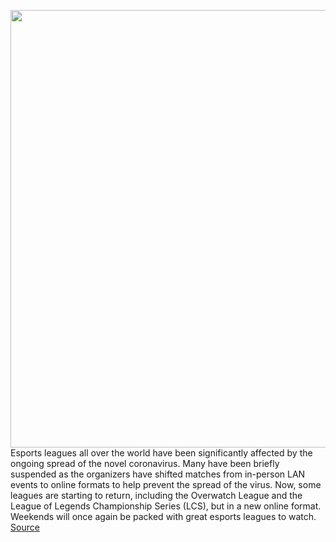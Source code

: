 <img src='https://cdn.vox-cdn.com/thumbor/QzthCrhfJRFRj48ouFIZku1ZVqM=/0x0:2048x1152/1200x800/filters:focal(861x413:1187x739)/cdn.vox-cdn.com/uploads/chorus_image/image/66530141/24940150347_584d326ff8_k.5.jpg' width='700px' /><br/>
Esports leagues all over the world have been significantly affected by the ongoing spread of the novel coronavirus. Many have been briefly suspended as the organizers have shifted matches from in-person LAN events to online formats to help prevent the spread of the virus. Now, some leagues are starting to return, including the Overwatch League and the League of Legends Championship Series (LCS), but in a new online format. Weekends will once again be packed with great esports leagues to watch.
<a href='https://www.theverge.com/2020/3/20/21186124/esports-watch-live-stream-how-to-overwatch-league-of-legends-cs-go'> Source <a/>